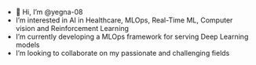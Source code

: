 - 👋 Hi, I’m @yegna-08
- I’m interested in AI in Healthcare, MLOps, Real-Time ML, Computer vision and Reinforcement Learning
- I’m currently developing a MLOps framework for serving Deep Learning models
- I’m looking to collaborate on my passionate and challenging fields

<!---
yegna-08/yegna-08 is a ✨ special ✨ repository because its `README.md` (this file) appears on your GitHub profile.
You can click the Preview link to take a look at your changes.
--->
